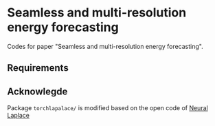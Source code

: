 # Seamless and multi-resolution energy forecasting

Codes for paper "Seamless and multi-resolution energy forecasting". 

## Requirements



## Acknowlegde
Package ```torchlapalace/``` is modified based on the open code of [Neural Laplace](https://github.com/samholt/NeuralLaplace)
